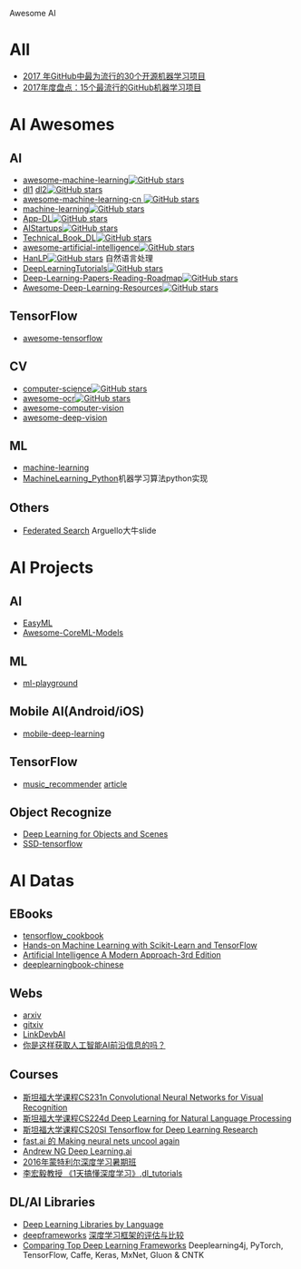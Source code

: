 
 Awesome AI 

# All
- [2017 年GitHub中最为流行的30个开源机器学习项目](https://www.jiqizhixin.com/articles/2018-01-06-5)
- [2017年度盘点：15个最流行的GitHub机器学习项目](https://mp.weixin.qq.com/s/1HqAPV7l5Oi4xKqpN6q5GA)

# AI Awesomes

## AI 
- [awesome-machine-learning](https://github.com/josephmisiti/awesome-machine-learning )[![GitHub stars](https://img.shields.io/github/stars/josephmisiti/awesome-machine-learning.svg?style=social&label=Star)](https://github.com/josephmisiti/awesome-machine-learning)
- [dl1](https://github.com/ty4z2008/Qix/blob/master/dl.md)  [dl2](https://github.com/ty4z2008/Qix/blob/master/dl2.md )[![GitHub stars](https://img.shields.io/github/stars/ty4z2008/Qix.svg?style=social&label=Star)](https://github.com/ty4z2008/Qix)
- [awesome-machine-learning-cn ](https://github.com/jobbole/awesome-machine-learning-cn )[![GitHub stars](https://img.shields.io/github/stars/jobbole/awesome-machine-learning-cn.svg?style=social&label=Star)](https://github.com/jobbole/awesome-machine-learning-cn)
- [machine-learning](https://github.com/yew1eb/machine-learning )[![GitHub stars](https://img.shields.io/github/stars/yew1eb/machine-learning.svg?style=social&label=Star)](https://github.com/yew1eb/machine-learning)
- [App-DL](https://github.com/lipiji/App-DL )[![GitHub stars](https://img.shields.io/github/stars/lipiji/App-DL.svg?style=social&label=Star)](https://github.com/lipiji/App-DL)
- [AIStartups](https://github.com/lipiji/AIStartups)[![GitHub stars](https://img.shields.io/github/stars/lipiji/AIStartups.svg?style=social&label=Star)](https://github.com/lipiji/AIStartups)
- [Technical_Book_DL](https://github.com/tomepel/Technical_Book_DL)[![GitHub stars](https://img.shields.io/github/stars/tomepel/Technical_Book_DL.svg?style=social&label=Star)](https://github.com/tomepel/Technical_Book_DL)
- [awesome-artificial-intelligence](https://github.com/owainlewis/awesome-artificial-intelligence)[![GitHub stars](https://img.shields.io/github/stars/owainlewis/awesome-artificial-intelligence.svg?style=social&label=Star)](https://github.com/owainlewis/awesome-artificial-intelligence)
- [HanLP](https://github.com/hankcs/HanLP)[![GitHub stars](https://img.shields.io/github/stars/hankcs/HanLP.svg?style=social&label=Star)](https://github.com/hankcs/HanLP) 自然语言处理 
- [DeepLearningTutorials](https://github.com/lisa-lab/DeepLearningTutorials)[![GitHub stars](https://img.shields.io/github/stars/lisa-lab/DeepLearningTutorials.svg?style=social&label=Star)](https://github.com/lisa-lab/DeepLearningTutorials)
- [Deep-Learning-Papers-Reading-Roadmap](https://github.com/songrotek/Deep-Learning-Papers-Reading-Roadmap)[![GitHub stars](https://img.shields.io/github/stars/songrotek/Deep-Learning-Papers-Reading-Roadmap.svg?style=social&label=Star)](https://github.com/songrotek/Deep-Learning-Papers-Reading-Roadmap)
- [Awesome-Deep-Learning-Resources](https://github.com/guillaume-chevalier/Awesome-Deep-Learning-Resources)[![GitHub stars](https://img.shields.io/github/stars/guillaume-chevalier/Awesome-Deep-Learning-Resources.svg?style=social&label=Star)](https://github.com/guillaume-chevalier/Awesome-Deep-Learning-Resources)

## TensorFlow
- [awesome-tensorflow](https://github.com/AllAwsome/awesome-tensorflow)


## CV
- [computer-science](https://github.com/ossu/computer-science)[![GitHub stars](https://img.shields.io/github/stars/ossu/computer-science.svg?style=social&label=Star)](https://github.com/ossu/computer-science)
- [awesome-ocr](https://github.com/wanghaisheng/awesome-ocr)[![GitHub stars](https://img.shields.io/github/stars/wanghaisheng/awesome-ocr.svg?style=social&label=Star)](https://github.com/wanghaisheng/awesome-ocr)
- [awesome-computer-vision](https://github.com/jbhuang0604/awesome-computer-vision)
- [awesome-deep-vision](https://github.com/kjw0612/awesome-deep-vision)

## ML
- [machine-learning](https://github.com/RedditSota/state-of-the-art-result-for-machine-learning-problems)
- [MachineLearning_Python](https://github.com/lawlite19/MachineLearning_Python)机器学习算法python实现

## Others

- [Federated Search](http://citeseerx.ist.psu.edu/viewdoc/download?doi=10.1.1.309.8948&rep=rep1&type=pdf) Arguello大牛slide

# AI Projects

## AI

- [EasyML](https://github.com/ICT-BDA/EasyML)  
- [Awesome-CoreML-Models](https://github.com/likedan/Awesome-CoreML-Models)

## ML
- [ml-playground](http://ml-playground.com)

## Mobile AI(Android/iOS)

- [mobile-deep-learning](https://github.com/baidu/mobile-deep-learning)

## TensorFlow
- [music_recommender](https://github.com/mattmurray/music_recommender)   [article](http://mattmurray.net/building-a-music-recommender-with-deep-learning/)

## Object Recognize

- [Deep Learning for Objects and Scenes](http://deeplearning.csail.mit.edu)
- [SSD-tensorflow](https://github.com/balancap/SSD-Tensorflow)

# AI Datas

## EBooks
- [tensorflow_cookbook](https://github.com/nfmcclure/tensorflow_cookbook)
- [Hands-on Machine Learning with Scikit-Learn and TensorFlow](https://github.com/ageron/handson-ml)
- [Artificial Intelligence A Modern Approach-3rd Edition](http://aima.cs.berkeley.edu)
- [deeplearningbook-chinese](https://github.com/exacity/deeplearningbook-chinese)

## Webs
- [arxiv](https://arxiv.org)
- [gitxiv](http://www.gitxiv.com)
- [LinkDevbAI](https://github.com/skyseraph/Soft-Tools/blob/master/docs/LinkDevbAI.md)
- [你是这样获取人工智能AI前沿信息的吗？](https://zhuanlan.zhihu.com/p/21263408)

## Courses
- [斯坦福大学课程CS231n Convolutional Neural Networks for Visual Recognition](http://cs231n.stanford.edu)
- [斯坦福大学课程CS224d Deep Learning for Natural Language Processing](http://cs224d.stanford.edu)
- [斯坦福大学课程CS20SI Tensorflow for Deep Learning Research](http://web.stanford.edu/class/cs20si/index.html)
- [fast.ai 的 Making neural nets uncool again](http://www.fast.ai)
- [Andrew NG Deep Learning.ai](https://www.deeplearning.ai)
- [2016年蒙特利尔深度学习暑期班](https://www.youtube.com/watch?list=PL5bqIc6XopCbb-FvnHmD1neVlQKwGzQyR&v=xK-bzjIQkmM)
- [李宏毅教授 《1天搞懂深度学习》]( https://www.slideshare.net/tw_dsconf/ss-62245351),[dl_tutorials](https://github.com/sjchoi86/dl_tutorials)

## DL/AI Libraries
- [Deep Learning Libraries by Language](http://www.teglor.com/b/deep-learning-libraries-language-cm569/) 
- [deepframeworks](https://github.com/zer0n/deepframeworks)  [深度学习框架的评估与比较](http://www.infoq.com/cn/news/2016/01/evaluation-comparison-deep-learn )  
- [Comparing Top Deep Learning Frameworks](https://deeplearning4j.org/compare-dl4j-torch7-pylearn) Deeplearning4j, PyTorch, TensorFlow, Caffe, Keras, MxNet, Gluon & CNTK    
